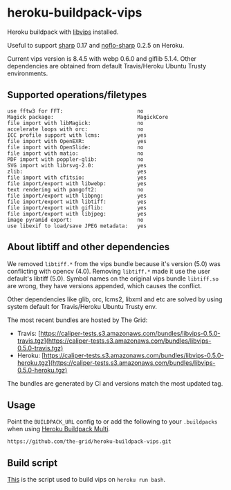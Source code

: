 heroku-buildpack-vips
=====================

Heroku buildpack with [libvips](https://github.com/jcupitt/libvips) installed.

Useful to support [sharp](https://github.com/lovell/sharp) 0.17 and
[noflo-sharp](https://github.com/noflo/noflo-sharp) 0.2.5 on Heroku.

Current vips version is 8.4.5 with webp 0.6.0 and giflib 5.1.4. Other
dependencies are obtained from default Travis/Heroku Ubuntu Trusty
environments.

## Supported operations/filetypes

    use fftw3 for FFT:                        no
    Magick package:                           MagickCore
    file import with libMagick:               no
    accelerate loops with orc:                no
    ICC profile support with lcms:            yes
    file import with OpenEXR:                 yes
    file import with OpenSlide:               no
    file import with matio:                   no
    PDF import with poppler-glib:             no
    SVG import with librsvg-2.0:              yes
    zlib:                                     yes
    file import with cfitsio:                 yes
    file import/export with libwebp:          yes
    text rendering with pangoft2:             no
    file import/export with libpng:           yes
    file import/export with libtiff:          yes
    file import/export with giflib:           yes
    file import/export with libjpeg:          yes
    image pyramid export:                     no
    use libexif to load/save JPEG metadata:   yes

## About libtiff and other dependencies

We removed `libtiff.*` from the vips bundle because it's version (5.0) was
conflicting with opencv (4.0). Removing `libtiff.*` made it use the user
default's libtiff (5.0). Symbol names on the original vips bundle
`libtiff.so` are wrong, they have versions appended, which causes the conflict.

Other dependencies like glib, orc, lcms2, libxml and etc are solved by using
system default for Travis/Heroku Ubuntu Trusty env.

The most recent bundles are hosted by The Grid:
- Travis:
[https://caliper-tests.s3.amazonaws.com/bundles/libvips-0.5.0-travis.tgz](https://caliper-tests.s3.amazonaws.com/bundles/libvips-0.5.0-travis.tgz)
- Heroku: 
[https://caliper-tests.s3.amazonaws.com/bundles/libvips-0.5.0-heroku.tgz](https://caliper-tests.s3.amazonaws.com/bundles/libvips-0.5.0-heroku.tgz)

The bundles are generated by CI and versions match the most updated tag.

## Usage

Point the `BUILDPACK_URL` config to or add the following to your `.buildpacks`
when using
[Heroku Buildpack Multi](https://github.com/heroku/heroku-buildpack-multi).

```
https://github.com/the-grid/heroku-buildpack-vips.git
```

## Build script

[This](./build.sh) is the script used to build vips on `heroku run bash`.
